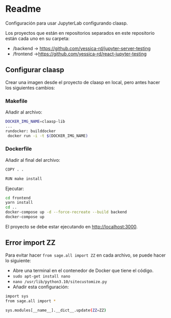# Readme

Configuración para usar JupyterLab configurando claasp.

Los proyectos que están en repositorios separados en este repositorio están cada uno en su carpeta:

- /backend → <https://github.com/yessica-rd/jupyter-server-testing>
- /frontend →<https://github.com/yessica-rd/react-jupyter-testing>

## Configurar claasp

Crear una imagen desde el proyecto de claasp en local, pero antes hacer los siguientes cambios:

### Makefile

Añadir al archivo:

```bash
DOCKER_IMG_NAME=claasp-lib
...
rundocker: builddocker
 docker run -i -t $(DOCKER_IMG_NAME)
```

### Dockerfile

Añadir al final del archivo:
```bash
COPY . .

RUN make install
```

Ejecutar:

```bash
cd frontend
yarn install
cd ..
docker-compose up -d --force-recreate --build backend
docker-compose up
```

El proyecto se debe estar ejecutando en <http://localhost:3000>.

## Error import ZZ

Para evitar hacer `from sage.all import ZZ` en cada archivo, se puede hacer lo siguiente:

- Abre una terminal en el contenedor de Docker que tiene el código.
- `sudo apt-get install nano`
- `nano /usr/lib/python3.10/sitecustomize.py`
- Añadir esta configuración:

```bash
import sys
from sage.all import *

sys.modules[__name__].__dict__.update(ZZ=ZZ)
```
